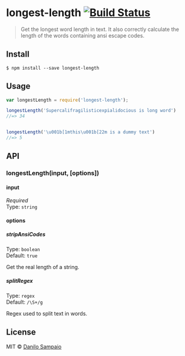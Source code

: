# longest-length [![Build Status](https://travis-ci.org/danilosampaio/longest-length.svg?branch=master)](https://travis-ci.org/danilosampaio/longest-length)

> Get the longest word length in text. 
> It also correctly calculate the length of the words containing ansi escape codes.


## Install

```
$ npm install --save longest-length
```


## Usage

```js
var longestLength = require('longest-length');

longestLength('Supercalifragilisticexpialidocious is long word')
//=> 34


longestLength('\u001b[1mthis\u001b[22m is a dummy text')
//=> 5
```


## API

### longestLength(input, [options])

#### input

*Required*  
Type: `string`


#### options

##### stripAnsiCodes

Type: `boolean`  
Default: `true`

Get the real length of a string.


##### splitRegex

Type: `regex`  
Default: `/\S+/g`

Regex used to split text in words.


## License

MIT © [Danilo Sampaio](http://github.org/danilosampaio)
